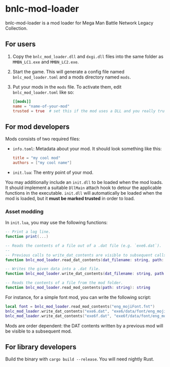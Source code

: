 # bnlc-mod-loader

bnlc-mod-loader is a mod loader for Mega Man Battle Network Legacy Collection.

## For users

1. Copy the `bnlc_mod_loader.dll` and `dxgi.dll` files into the same folder as `MMBN_LC1.exe` and `MMBN_LC2.exe`.

2. Start the game. This will generate a config file named `bnlc_mod_loader.toml` and a mods directory named `mods`.

3. Put your mods in the `mods` file. To activate them, edit `bnlc_mod_loader.toml` like so:

    ```toml
    [[mods]]
    name = "name-of-your-mod"
    trusted = true  # set this if the mod uses a DLL and you really trust the author
    ```

## For mod developers

Mods consists of two required files:

-   `info.toml`: Metadata about your mod. It should look something like this:

    ```toml
    title = "my cool mod"
    authors = ["my cool name"]
    ```

-   `init.lua`: The entry point of your mod.

You may additionally include an `init.dll` to be loaded when the mod loads. It should implement a suitable `DllMain` attach hook to detour the applicable functions in the executable. `init.dll` will automatically be loaded when the mod is loaded, but it **must be marked trusted** in order to load.

### Asset modding

In `init.lua`, you may use the following functions:

```lua
-- Print a log line.
function print(...)

-- Reads the contents of a file out of a .dat file (e.g. `exe6.dat`).
--
-- Previous calls to write_dat_contents are visible to subsequent calls to read_dat_contents.
function bnlc_mod_loader.read_dat_contents(dat_filename: string, path: string): string

-- Writes the given data into a .dat file.
function bnlc_mod_loader.write_dat_contents(dat_filename: string, path: string, contents: string)

-- Reads the contents of a file from the mod folder.
function bnlc_mod_loader.read_mod_contents(path: string): string
```

For instance, for a simple font mod, you can write the following script:

```lua
local font = bnlc_mod_loader.read_mod_contents("eng_mojiFont.fnt")
bnlc_mod_loader.write_dat_contents("exe6.dat", "exe6/data/font/eng_mojiFont.fnt", font)
bnlc_mod_loader.write_dat_contents("exe6f.dat", "exe6f/data/font/eng_mojiFont.fnt", font)
```

Mods are order dependent: the DAT contents written by a previous mod will be visible to a subsequent mod.

## For library developers

Build the binary with `cargo build --release`. You will need nightly Rust.

